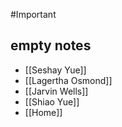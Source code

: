 #Important

## empty notes
- [[Seshay Yue]]
- [[Lagertha Osmond]]
- [[Jarvin Wells]]
- [[Shiao Yue]]
- [[Home]]